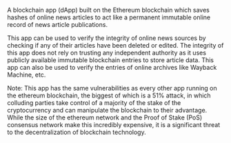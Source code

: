 A blockchain app (dApp) built on the Ethereum blockchain which saves hashes of online news articles to act like a permanent immutable online record of news article publications.

This app can be used to verify the integrity of online news sources by checking if any of their articles have been deleted or edited. The integrity of this app does not rely on trusting any independent authority as it uses publicly available immutable blockchain entries to store article data. This app can also be used to verify the entries of online archives like Wayback Machine, etc.

Note: This app has the same vulnerabilities as every other app running on the ethereum blockchain, the biggest of which is a 51% attack, in which colluding parties take control of a majority of the stake of the cryptocurrency and can manipulate the blockchain to their advantage. While the size of the ethereum network and the Proof of Stake (PoS) consensus network make this incredibly expensive, it is a significant threat to the decentralization of blockchain technology.

